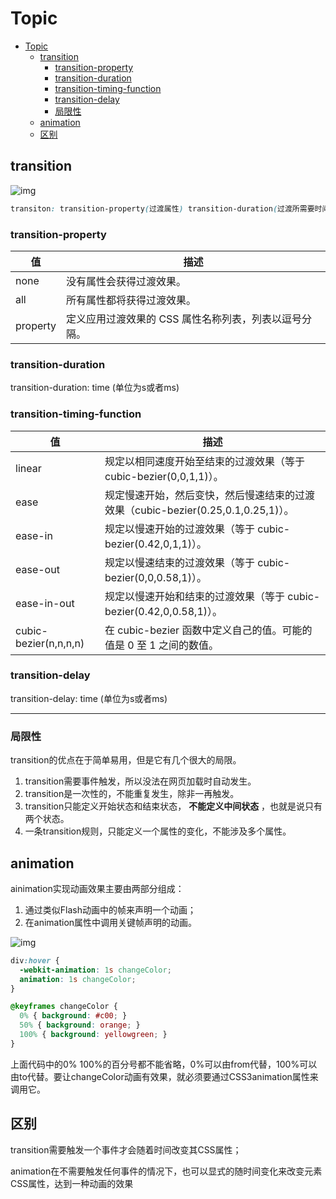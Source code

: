 # Topic

<!-- TOC -->

- [Topic](#topic)
  - [transition](#transition)
    - [transition-property](#transition-property)
    - [transition-duration](#transition-duration)
    - [transition-timing-function](#transition-timing-function)
    - [transition-delay](#transition-delay)
    - [局限性](#局限性)
  - [animation](#animation)
  - [区别](#区别)

<!-- /TOC -->

## transition

![img](http://img.blog.csdn.net/20160722210815252)

```css
transiton: transition-property(过渡属性) transition-duration(过渡所需要时间) transition-timing-function(过渡动画函数) transition-delay(过渡延迟时间)；
```

### transition-property

| 值| 描述 |
|--|--|
|none|没有属性会获得过渡效果。|
|all|所有属性都将获得过渡效果。|
|property|定义应用过渡效果的 CSS 属性名称列表，列表以逗号分隔。|

### transition-duration

transition-duration: time (单位为s或者ms)

### transition-timing-function

| 值 |描述|
|--|--|
| linear |  规定以相同速度开始至结束的过渡效果（等于 cubic-bezier(0,0,1,1)）。|
| ease | 规定慢速开始，然后变快，然后慢速结束的过渡效果（cubic-bezier(0.25,0.1,0.25,1)）。|
| ease-in | 规定以慢速开始的过渡效果（等于 cubic-bezier(0.42,0,1,1)）。|
| ease-out | 规定以慢速结束的过渡效果（等于 cubic-bezier(0,0,0.58,1)）。|
| ease-in-out | 规定以慢速开始和结束的过渡效果（等于 cubic-bezier(0.42,0,0.58,1)）。|
| cubic-bezier(n,n,n,n) | 在 cubic-bezier 函数中定义自己的值。可能的值是 0 至 1 之间的数值。|

### transition-delay

transition-delay: time (单位为s或者ms)

---

### 局限性

transition的优点在于简单易用，但是它有几个很大的局限。

1. transition需要事件触发，所以没法在网页加载时自动发生。
1. transition是一次性的，不能重复发生，除非一再触发。
1. transition只能定义开始状态和结束状态， **不能定义中间状态** ，也就是说只有两个状态。
1. 一条transition规则，只能定义一个属性的变化，不能涉及多个属性。

## animation

ainimation实现动画效果主要由两部分组成：

1. 通过类似Flash动画中的帧来声明一个动画；
1. 在animation属性中调用关键帧声明的动画。

![img](http://img.blog.csdn.net/20160722171332901)

```css
div:hover {
  -webkit-animation: 1s changeColor;
  animation: 1s changeColor;
}

@keyframes changeColor {
  0% { background: #c00; }
  50% { background: orange; }
  100% { background: yellowgreen; }
}
```

上面代码中的0% 100%的百分号都不能省略，0%可以由from代替，100%可以由to代替。要让changeColor动画有效果，就必须要通过CSS3animation属性来调用它。

## 区别

transition需要触发一个事件才会随着时间改变其CSS属性；

animation在不需要触发任何事件的情况下，也可以显式的随时间变化来改变元素CSS属性，达到一种动画的效果